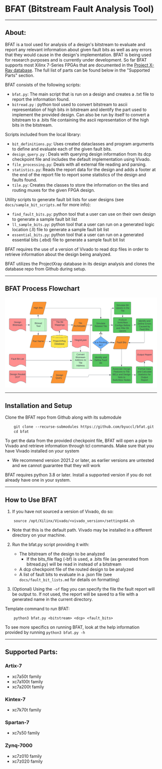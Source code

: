 # BFAT (Bitstream Fault Analysis Tool)

---

## About:

BFAT is a tool used for analysis of a design's bitstream to evaluate and report any relevant information about given fault bits as well as any errors that they would cause in the design's implementation. BFAT is being used for research purposes and is currently under development. So far BFAT supports most Xilinx 7-Series FPGAs that are documented in the [Project X-Ray database](https://github.com/f4pga/prjxray-db). The full list of parts can be found below in the "Supported Parts" section. 

BFAT consists of the following scripts:

- `bfat.py`: The main script that is run on a design and creates a .txt file to report the information found.
- `bitread.py` : python tool used to convert bitstream to ascii representation of high bits in bitstream and identify the part used to implement the provided design. Can also be run by itself to convert a bitstream to a .bits file containing the ascii representation of the high bits in the bitstream.

Scripts included from the local library:

- `bit_definitions.py`: Uses created dataclasses and program arguments to define and evaluate each of the given fault bits.
- `design_query.py` : Deals with querying design information from its dcp checkpoint file and includes the default implementation using Vivado.
- `file_processing.py`: Deals with all external file reading and parsing.
- `statistics.py`: Reads the report data for the design and adds a footer at the end of the report file to report some statistics of the design and faults found.
- `tile.py`: Creates the classes to store the information on the tiles and routing muxes for the given FPGA design.

Utility scripts to generate fault bit lists for user designs (see `docs/sample_bit_scripts.md` for more info):
- `find_fault_bits.py`: python tool that a user can use on their own design to generate a sample fault bit list
- `ll_sample_bits.py`: python tool that a user can run on a generated logic location (.ll) file to generate a sample fault bit list
- `essential_bits.py`: python tool that a user can run on a generated essential bits (.ebd) file to generate a sample fault bit list

BFAT requires the use of a version of Vivado to read dcp files in order to retrieve information about the design being analyzed.

BFAT utilizes the ProjectXray database in its design analysis and clones the database repo from Github during setup.

---

## BFAT Process Flowchart
![Image](./bfat_flowchart.png)

---

## Installation and Setup

Clone the BFAT repo from Github along with its submodule

```
    git clone --recurse-submodules https://github.com/byuccl/bfat.git
    cd bfat
```

To get the data from the provided checkpoint file, BFAT will open a pipe to Vivado and retrieve information through tcl commands. Make sure that you have Vivado installed on your system
* We recommend version 2021.2 or later, as earlier versions are untested and we cannot guarantee that they will work

BFAT requires python 3.8 or later. Install a supported version if you do not already have one in your system.

---

## How to Use BFAT

1. If you have not sourced a version of Vivado, do so:
```
    source /opt/Xilinx/Vivado/<vivado_version>/settings64.sh
```
* Note that this is the default path. Vivado may be installed in a different directory on your machine.

2. Run the bfat.py script providing it with:
    - The bitstream of the design to be analyzed
        - If the bits_file flag (-bf) is used, a .bits file (as generated from bitread.py) will be read in instead of a bitstream
    - A dcp checkpoint file of the routed design to be analyzed
    - A list of fault bits to evaluate in a .json file (see `docs/fault_bit_lists.md` for details on formatting)

3. (Optional) Using the `-of` flag you can specify the file the fault report will be output to. If not used, the report will be saved to a file with a generated name in the current directory.

Template command to run BFAT:
```
    python3 bfat.py <bitstream> <dcp> <fault_bits>
```

To see more specifics on running BFAT, look at the help information provided by running `python3 bfat.py -h`

---

## Supported Parts:

### Artix-7
- xc7a50t family
- xc7a100t family
- xc7a200t family

### Kintex-7
- xc7k70t family

### Spartan-7
- xc7s50 family

### Zynq-7000
- xc7z010 family
- xc7z020 family
